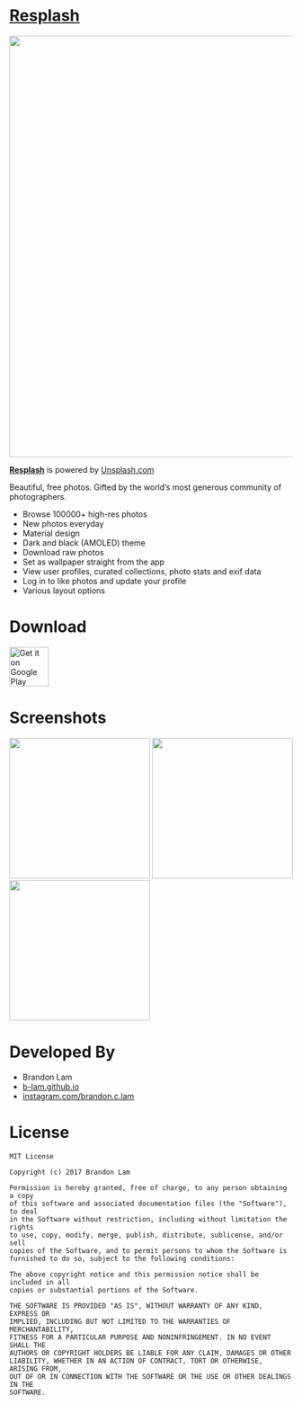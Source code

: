 # [Resplash]

<img src="https://github.com/b-lam/Resplash/blob/develop/design/Play%20Store/Resplash_Play_Store_Banner.jpg?raw=true" width="750">

**[Resplash]** is powered by [Unsplash.com](https://unsplash.com/)

Beautiful, free photos.
Gifted by the world’s most generous community of photographers.

* Browse 100000+ high-res photos
* New photos everyday
* Material design
* Dark and black (AMOLED) theme
* Download raw photos
* Set as wallpaper straight from the app
* View user profiles, curated collections, photo stats and exif data
* Log in to like photos and update your profile
* Various layout options

# Download

<a href="https://play.google.com/store/apps/details?id=com.b_lam.resplash" target="_blank">
<img src="https://play.google.com/intl/en_us/badges/images/generic/en-play-badge.png" alt="Get it on Google Play" height="70"/></a>

# Screenshots

<img src="https://b-lam.github.io/img/resplash/resplash-1.png" width="250"> <img src="https://b-lam.github.io/img/resplash/resplash-2.png" width="250"> <img src="https://b-lam.github.io/img/resplash/resplash-3.png" width="250">

# Developed By

* Brandon Lam 
 * [b-lam.github.io](https://b-lam.github.io)
 * [instagram.com/brandon.c.lam](https://www.instagram.com/brandon.c.lam/)

# License

	MIT License

	Copyright (c) 2017 Brandon Lam

	Permission is hereby granted, free of charge, to any person obtaining a copy
	of this software and associated documentation files (the "Software"), to deal
	in the Software without restriction, including without limitation the rights
	to use, copy, modify, merge, publish, distribute, sublicense, and/or sell
	copies of the Software, and to permit persons to whom the Software is
	furnished to do so, subject to the following conditions:

	The above copyright notice and this permission notice shall be included in all
	copies or substantial portions of the Software.

	THE SOFTWARE IS PROVIDED "AS IS", WITHOUT WARRANTY OF ANY KIND, EXPRESS OR
	IMPLIED, INCLUDING BUT NOT LIMITED TO THE WARRANTIES OF MERCHANTABILITY,
	FITNESS FOR A PARTICULAR PURPOSE AND NONINFRINGEMENT. IN NO EVENT SHALL THE
	AUTHORS OR COPYRIGHT HOLDERS BE LIABLE FOR ANY CLAIM, DAMAGES OR OTHER
	LIABILITY, WHETHER IN AN ACTION OF CONTRACT, TORT OR OTHERWISE, ARISING FROM,
	OUT OF OR IN CONNECTION WITH THE SOFTWARE OR THE USE OR OTHER DEALINGS IN THE
	SOFTWARE.

 [Resplash]:https://play.google.com/store/apps/details?id=com.b_lam.resplash

